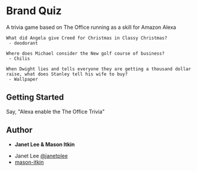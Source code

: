 # Brand Quiz

A trivia game based on The Office running as a skill for Amazon Alexa 

```
What did Angela give Creed for Christmas in Classy Christmas?
 - deodorant

Where does Michael consider the New golf course of business?
 - Chilis

When Dwight lies and tells everyone they are getting a thousand dollar raise, what does Stanley tell his wife to buy?
 - Wallpaper
```

## Getting Started

Say, "Alexa enable the The Office Trivia"

## Author

* **Janet Lee & Mason Itkin**
- Janet Lee [@janetplee](https://twitter.com/janetplee)
- [mason-itkin](https://github.com/mason-itkin)